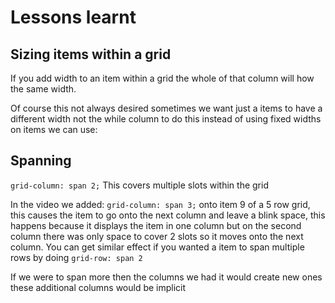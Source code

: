 # Lessons learnt

## Sizing items within a grid

If you add width to an item within a grid the whole of that column will how the same width.

Of course this not always desired sometimes we want just a items to have a different width not the while column to do this instead of using fixed widths on items we can use:

## Spanning

`grid-column: span 2;`
This covers multiple slots within the grid

In the video we added: `grid-column: span 3;` onto item 9 of a 5 row grid, this causes the item to go onto the next column and leave a blink space, this happens because it displays the item in one column but on the second column there was only space to cover 2 slots so it moves onto the next column.  You can get similar effect if you wanted a item to span multiple rows by doing `grid-row: span 2`

If we were to span more then the columns we had it would create new ones these additional columns would be implicit
